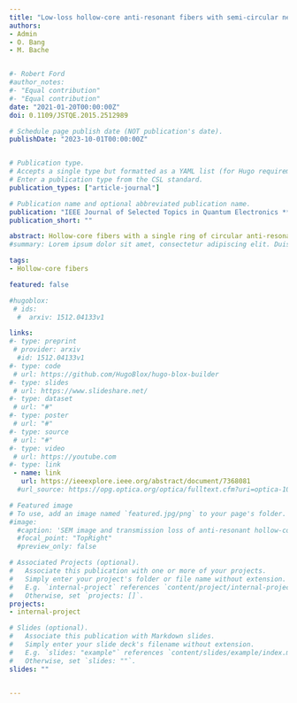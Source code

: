 ```yaml
---
title: "Low-loss hollow-core anti-resonant fibers with semi-circular nested tubes"
authors:
- Admin
- O. Bang
- M. Bache


#- Robert Ford
#author_notes:
#- "Equal contribution"
#- "Equal contribution"
date: "2021-01-20T00:00:00Z"
doi: 0.1109/JSTQE.2015.2512989

# Schedule page publish date (NOT publication's date).
publishDate: "2023-10-01T00:00:00Z"


# Publication type.
# Accepts a single type but formatted as a YAML list (for Hugo requirements).
# Enter a publication type from the CSL standard.
publication_types: ["article-journal"]

# Publication name and optional abbreviated publication name.
publication: "IEEE Journal of Selected Topics in Quantum Electronics **22**, 156 (2015)"
publication_short: ""

abstract: Hollow-core fibers with a single ring of circular anti-resonant tubes as the cladding provide a simple way of getting a negative-curvature hollow core, resulting in broadband low-loss transmission with little power overlap in the glass. These fibers show a significant improvement in loss performance if the anti-resonant tubes have nested tubes inside them, and here we investigate the role of the shape and position of these nested elements. By allowing the circular nested elements to become semi-circular, we selectively change the position or curvature of the nested elements. We find that the loss performance is quite insensitive to the curvature of the nested element, while the distance from the core boundary to the outer perimeter of the nested element is much more critical. Interestingly, the additional freedom of the semi-circular nested elements allows optimizing them for a better loss performance than the ideal full-circle design.
#summary: Lorem ipsum dolor sit amet, consectetur adipiscing elit. Duis posuere tellus ac convallis placerat. Proin tincidunt magna sed ex sollicitudin condimentum.

tags:
- Hollow-core fibers

featured: false

#hugoblox:
 # ids:
  #  arxiv: 1512.04133v1

links:
#- type: preprint
 # provider: arxiv
  #id: 1512.04133v1
#- type: code
 # url: https://github.com/HugoBlox/hugo-blox-builder
#- type: slides
 # url: https://www.slideshare.net/
#- type: dataset
 # url: "#"
#- type: poster
 # url: "#"
#- type: source
 # url: "#"
#- type: video
 # url: https://youtube.com
#- type: link
 - name: link
   url: https://ieeexplore.ieee.org/abstract/document/7368081
  #url_source: https://opg.optica.org/optica/fulltext.cfm?uri=optica-10-10-1253

# Featured image
# To use, add an image named `featured.jpg/png` to your page's folder. 
#image:
  #caption: 'SEM image and transmission loss of anti-resonant hollow-core fiber'
  #focal_point: "TopRight"
  #preview_only: false

# Associated Projects (optional).
#   Associate this publication with one or more of your projects.
#   Simply enter your project's folder or file name without extension.
#   E.g. `internal-project` references `content/project/internal-project/index.md`.
#   Otherwise, set `projects: []`.
projects:
- internal-project

# Slides (optional).
#   Associate this publication with Markdown slides.
#   Simply enter your slide deck's filename without extension.
#   E.g. `slides: "example"` references `content/slides/example/index.md`.
#   Otherwise, set `slides: ""`.
slides: ""


---
```

